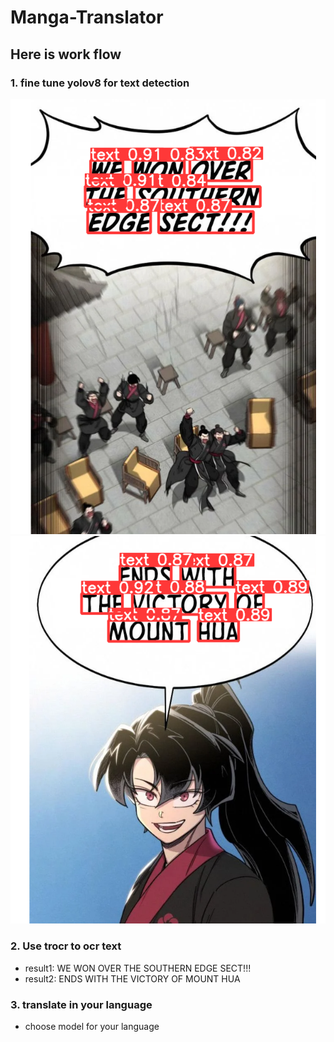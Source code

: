 # Manga-Translator

## Here is work flow

### 1. fine tune yolov8 for text detection
![image](https://github.com/NawinMasterM/Manga-Translator/blob/main/images/yolo_crop1.png)
![image](https://github.com/NawinMasterM/Manga-Translator/blob/main/images/yolo_crop2.png)

### 2. Use trocr to ocr text
- result1: WE WON OVER THE SOUTHERN EDGE SECT!!!
- result2: ENDS WITH THE VICTORY OF MOUNT HUA

### 3. translate in your language
- choose model for your language
